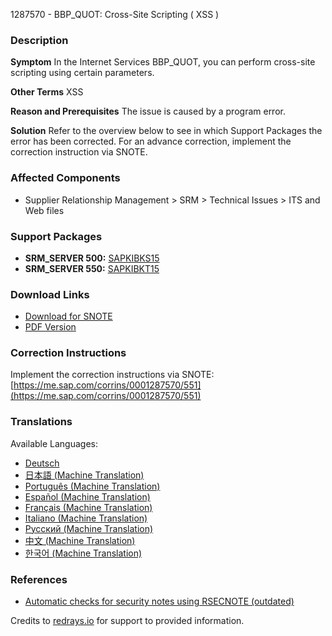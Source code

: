 1287570 - BBP_QUOT: Cross-Site Scripting ( XSS )

### Description

**Symptom**
In the Internet Services BBP_QUOT, you can perform cross-site scripting using certain parameters.

**Other Terms**
XSS

**Reason and Prerequisites**
The issue is caused by a program error.

**Solution**
Refer to the overview below to see in which Support Packages the error has been corrected. For an advance correction, implement the correction instruction via SNOTE.

### Affected Components
- Supplier Relationship Management > SRM > Technical Issues > ITS and Web files

### Support Packages
- **SRM_SERVER 500:** [SAPKIBKS15](https://me.sap.com/supportpackage/SAPKIBKS15)
- **SRM_SERVER 550:** [SAPKIBKT15](https://me.sap.com/supportpackage/SAPKIBKT15)

### Download Links
- [Download for SNOTE](https://notesdownloads.sap.com/note/0040000007567452017)
- [PDF Version](https://userapps.support.sap.com/sap/support/sfm/notes/print/0001287570?language=en-US&token=3C8FDA992FAAFFE5351A6615098BABA8)

### Correction Instructions
Implement the correction instructions via SNOTE: [https://me.sap.com/corrins/0001287570/551](https://me.sap.com/corrins/0001287570/551)

### Translations
Available Languages:
- [Deutsch](https://me.sap.com/notes/0001287570/D)
- [日本語 (Machine Translation)](https://me.sap.com/notes/0001287570/J)
- [Português (Machine Translation)](https://me.sap.com/notes/0001287570/P)
- [Español (Machine Translation)](https://me.sap.com/notes/0001287570/S)
- [Français (Machine Translation)](https://me.sap.com/notes/0001287570/F)
- [Italiano (Machine Translation)](https://me.sap.com/notes/0001287570/I)
- [Русский (Machine Translation)](https://me.sap.com/notes/0001287570/R)
- [中文 (Machine Translation)](https://me.sap.com/notes/0001287570/1)
- [한국어 (Machine Translation)](https://me.sap.com/notes/0001287570/3)

### References
- [Automatic checks for security notes using RSECNOTE (outdated)](https://me.sap.com/notes/888889)

Credits to [redrays.io](https://redrays.io) for support to provided information.